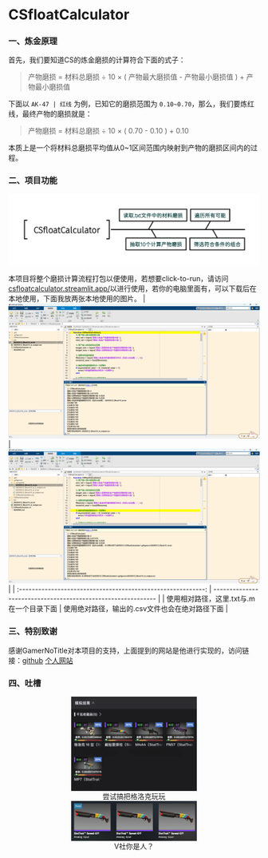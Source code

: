 # CSfloatCalculator

### 一、炼金原理

首先，我们要知道CS的炼金磨损的计算符合下面的式子：

> 产物磨损 = 材料总磨损 ÷ 10 × ( 产物最大磨损值 - 产物最小磨损值 ) + 产物最小磨损值

下面以 `AK-47 | 红线` 为例，已知它的磨损范围为 `0.10~0.70`，那么，我们要炼红线，最终产物的磨损就是：

> 产物磨损 = 材料总磨损 ÷ 10 × ( 0.70 - 0.10 ) + 0.10

本质上是一个将材料总磨损平均值从0~1区间范围内映射到产物的磨损区间内的过程。

### 二、项目功能

![CSfloatCalculator流程图](https://github.com/Vanilluv/CSfloatCalculator/blob/main/pic/CSfloatCalculator.png)

本项目将整个磨损计算流程打包以便使用，若想要click-to-run，请访问[csfloatcalculator.streamlit.app/](https://csfloatcalculator.streamlit.app/)以进行使用，若你的电脑里面有<MATLAB>，可以下载后在本地使用，下面我放两张本地使用的图片。
| ![](https://github.com/Vanilluv/CSfloatCalculator/blob/main/pic/1.png) | ![](https://github.com/Vanilluv/CSfloatCalculator/blob/main/pic/2.png) |
| :----------------------------------------------------------: | ------------------------------------------------------------ |
|           使用相对路径，这里.txt与.m在一个目录下面           | 使用绝对路径，输出的.csv文件也会在绝对路径下面               |

### 三、特别致谢

感谢GamerNoTitle对本项目的支持，上面提到的网站是他进行实现的，访问链接：[github](https://github.com/GamerNoTitle) [个人网站](https://bili33.top)

### 四、吐槽

<div align="center">
    <img src="https://github.com/Vanilluv/CSfloatCalculator/blob/main/pic/simulation.png" width=50% align="center">
</div>

<div align = "center">尝试搞把格洛克玩玩</div>

<div align="center">
    <img src="https://github.com/Vanilluv/CSfloatCalculator/blob/main/pic/result.png" width=50% align="center">
</div>

<div align = "center">V社你是人？</div>
